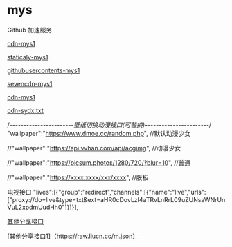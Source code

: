 # mys


Github 加速服务


[cdn-mys1](https://cdn.jsdelivr.net/gh/bauw2008/mys/mys1)

[staticaly-mys1](https://cdn.staticaly.com/gh/bauw2008/mys/master/mys1)

[githubusercontents-mys1](https://raw.githubusercontents.com/bauw2008/mys/master/mys1)

[sevencdn-mys1](https://raw.sevencdn.com/bauw2008/mys/master/mys1)

[cdn-mys1](https://cdn.jsdelivr.net/gh/bauw2008/mys@master/mys1)

[cdn-sydx.txt](https://cdn.jsdelivr.net/gh/bauw2008/mys@master/sydx.txt)




/*-----------------------壁纸切换动漫接口(可替换)-----------------------*/
"wallpaper":"https://www.dmoe.cc/random.php",  //默认动漫少女

//"wallpaper":"https://api.vvhan.com/api/acgimg",  //动漫少女

//"wallpaper":"https://picsum.photos/1280/720/?blur=10",  //普通

//"wallpaper":"https://xxxx.xxxx/xxx/xxxx",  //膜板




电视接口
"lives":[{"group":"redirect","channels":[{"name":"live","urls":["proxy://do=live&type=txt&ext=aHR0cDovLzl4aTRvLnRrL09uZUNsaWNrUnVuL2xpdmUudHh0"]}]}],



[其他分享接口](https://www.yydsys.top/box/api/)

[其他分享接口1]（https://raw.liucn.cc/m.json）
